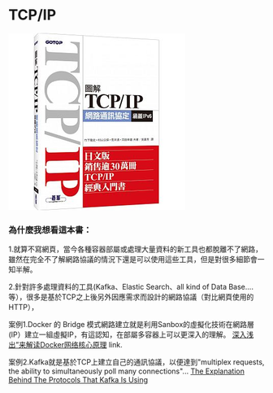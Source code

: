 # TCP/IP
![TCP/IP Book](/image/tcp_ip_book.jpeg)


### 為什麼我想看這本書：
1.就算不寫網頁，當今各種容器部屬或處理大量資料的新工具也都脫離不了網路，雖然在完全不了解網路協議的情況下還是可以使用這些工具，但是對很多細節會一知半解。

2.針對許多處理資料的工具(Kafka、Elastic Search、all kind of Data Base....等），很多是基於TCP之上後另外因應需求而設計的網路協議（對比網頁使用的HTTP），


案例1.Docker 的 Bridge 模式網路建立就是利用Sanbox的虛擬化技術在網路層(IP）建立一組虛擬IP，有這認知，在部屬多容器上可以更深入的理解。
[深入浅出”来解读Docker网络核心原理](http://blog.51cto.com/ganbing/2087598) link.

案例2.Kafka就是基於TCP上建立自己的通訊協議，以便達到"multiplex requests, the ability to simultaneously poll many connections"...
[The Explanation Behind The Protocols That Kafka Is Using](https://streamdata.io/blog/explanation-behind-protocols-that-kafka-is-using/)
